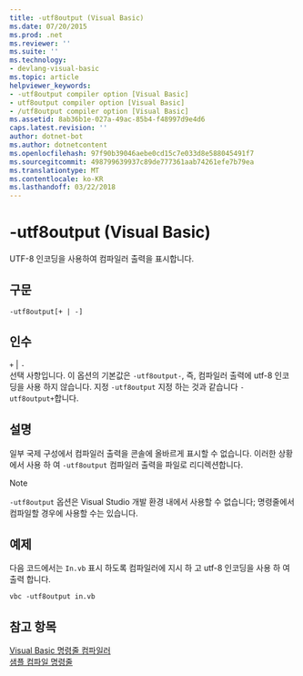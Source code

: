 ```yaml
---
title: -utf8output (Visual Basic)
ms.date: 07/20/2015
ms.prod: .net
ms.reviewer: ''
ms.suite: ''
ms.technology:
- devlang-visual-basic
ms.topic: article
helpviewer_keywords:
- -utf8output compiler option [Visual Basic]
- utf8output compiler option [Visual Basic]
- /utf8output compiler option [Visual Basic]
ms.assetid: 8ab36b1e-027a-49ac-85b4-f48997d9e4d6
caps.latest.revision: ''
author: dotnet-bot
ms.author: dotnetcontent
ms.openlocfilehash: 97f90b39046aebe0cd15c7e033d8e588045491f7
ms.sourcegitcommit: 498799639937c89de777361aab74261efe7b79ea
ms.translationtype: MT
ms.contentlocale: ko-KR
ms.lasthandoff: 03/22/2018
---
```

# <a name="-utf8output-visual-basic"></a>-utf8output (Visual Basic)
UTF-8 인코딩을 사용하여 컴파일러 출력을 표시합니다.  
  
## <a name="syntax"></a>구문  
  
```  
-utf8output[+ | -]  
```  
  
## <a name="arguments"></a>인수  
 `+` &#124; `-`  
 선택 사항입니다. 이 옵션의 기본값은 `-utf8output-`, 즉, 컴파일러 출력에 utf-8 인코딩을 사용 하지 않습니다. 지정 `-utf8output` 지정 하는 것과 같습니다 `-utf8output+`합니다.  
  
## <a name="remarks"></a>설명  
 일부 국제 구성에서 컴파일러 출력을 콘솔에 올바르게 표시할 수 없습니다. 이러한 상황에서 사용 하 여 `-utf8output` 컴파일러 출력을 파일로 리디렉션합니다.  
  
> [!NOTE]
>  `-utf8output` 옵션은 Visual Studio 개발 환경 내에서 사용할 수 없습니다; 명령줄에서 컴파일할 경우에 사용할 수는 있습니다.  
  
## <a name="example"></a>예제  
 다음 코드에서는 `In.vb` 표시 하도록 컴파일러에 지시 하 고 utf-8 인코딩을 사용 하 여 출력 합니다.  
  
```console  
vbc -utf8output in.vb  
```  
  
## <a name="see-also"></a>참고 항목  
 [Visual Basic 명령줄 컴파일러](../../../visual-basic/reference/command-line-compiler/index.md)  
 [샘플 컴파일 명령줄](../../../visual-basic/reference/command-line-compiler/sample-compilation-command-lines.md)
